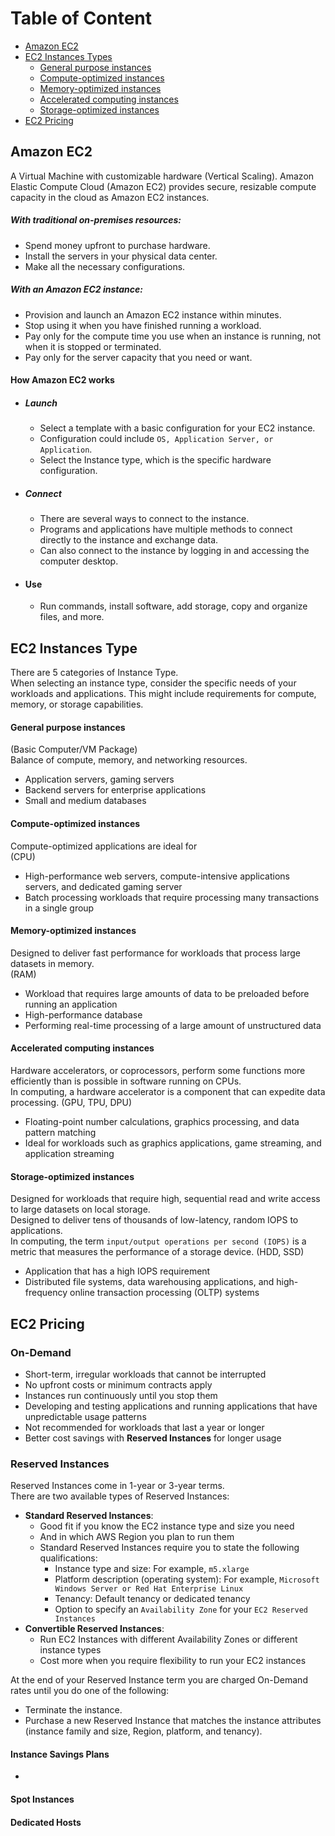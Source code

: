# Table of Content

-   [Amazon EC2](#amazon-ec2)
-   [EC2 Instances Types](#ec2-instances-type)
    -   [General purpose instances](#general-purpose-instances)
    -   [Compute-optimized instances](#compute-optimized-instances)
    -   [Memory-optimized instances](#memory-optimized-instances)
    -   [Accelerated computing instances](#accelerated-computing-instances)
    -   [Storage-optimized instances](#storage-optimized-instances)
-   [EC2 Pricing](#ec2-pricing)

## Amazon EC2

A Virtual Machine with customizable hardware (Vertical Scaling).
Amazon Elastic Compute Cloud (Amazon EC2) provides secure, resizable compute capacity in the cloud as Amazon EC2 instances.

##### With traditional on-premises resources:

-   Spend money upfront to purchase hardware.
-   Install the servers in your physical data center.
-   Make all the necessary configurations.

##### With an Amazon EC2 instance:

-   Provision and launch an Amazon EC2 instance within minutes.
-   Stop using it when you have finished running a workload.
-   Pay only for the compute time you use when an instance is running, not when it is stopped or terminated.
-   Pay only for the server capacity that you need or want.

#### How Amazon EC2 works

-   ##### Launch
    -   Select a template with a basic configuration for your EC2 instance.
    -   Configuration could include `OS, Application Server, or Application`.
    -   Select the Instance type, which is the specific hardware configuration.
-   ##### Connect
    -   There are several ways to connect to the instance.
    -   Programs and applications have multiple methods to connect directly to the instance and exchange data.
    -   Can also connect to the instance by logging in and accessing the computer desktop.
-   #### Use
    -   Run commands, install software, add storage, copy and organize files, and more.

## EC2 Instances Type

There are 5 categories of Instance Type.  
When selecting an instance type, consider the specific needs of your workloads and applications. This might include requirements for compute, memory, or storage capabilities.

#### General purpose instances

(Basic Computer/VM Package)  
Balance of compute, memory, and networking resources.

-   Application servers, gaming servers
-   Backend servers for enterprise applications
-   Small and medium databases

#### Compute-optimized instances

Compute-optimized applications are ideal for  
(CPU)

-   High-performance web servers, compute-intensive applications servers, and dedicated gaming server
-   Batch processing workloads that require processing many transactions in a single group

#### Memory-optimized instances

Designed to deliver fast performance for workloads that process large datasets in memory.  
(RAM)

-   Workload that requires large amounts of data to be preloaded before running an application
-   High-performance database
-   Performing real-time processing of a large amount of unstructured data

#### Accelerated computing instances

Hardware accelerators, or coprocessors, perform some functions more efficiently than is possible in software running on CPUs.  
In computing, a hardware accelerator is a component that can expedite data processing.
(GPU, TPU, DPU)

-   Floating-point number calculations, graphics processing, and data pattern matching
-   Ideal for workloads such as graphics applications, game streaming, and application streaming

#### Storage-optimized instances

Designed for workloads that require high, sequential read and write access to large datasets on local storage.  
Designed to deliver tens of thousands of low-latency, random IOPS to applications.  
In computing, the term `input/output operations per second (IOPS)` is a metric that measures the performance of a storage device.
(HDD, SSD)

-   Application that has a high IOPS requirement
-   Distributed file systems, data warehousing applications, and high-frequency online transaction processing (OLTP) systems

## EC2 Pricing

### On-Demand

-   Short-term, irregular workloads that cannot be interrupted
-   No upfront costs or minimum contracts apply
-   Instances run continuously until you stop them
-   Developing and testing applications and running applications that have unpredictable usage patterns
-   Not recommended for workloads that last a year or longer
-   Better cost savings with **Reserved Instances** for longer usage

### Reserved Instances

Reserved Instances come in 1-year or 3-year terms.  
There are two available types of Reserved Instances:

-   **Standard Reserved Instances**:
    -   Good fit if you know the EC2 instance type and size you need
    -   And in which AWS Region you plan to run them
    -   Standard Reserved Instances require you to state the following qualifications:
        -   Instance type and size: For example, `m5.xlarge`
        -   Platform description (operating system): For example, `Microsoft Windows Server or Red Hat Enterprise Linux`
        -   Tenancy: Default tenancy or dedicated tenancy
        -   Option to specify an `Availability Zone` for your `EC2 Reserved Instances`
-   **Convertible Reserved Instances**:
    -   Run EC2 Instances with different Availability Zones or different instance types
    -   Cost more when you require flexibility to run your EC2 instances

At the end of your Reserved Instance term you are charged On-Demand rates until you do one of the following:

-   Terminate the instance.
-   Purchase a new Reserved Instance that matches the instance attributes (instance family and size, Region, platform, and tenancy).

#### Instance Savings Plans

-

#### Spot Instances

#### Dedicated Hosts
